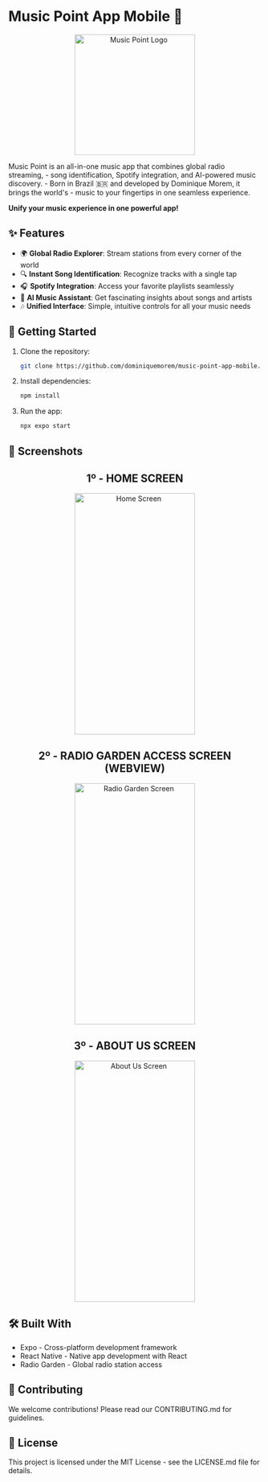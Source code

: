 # Music Point App Mobile 🎵
<p align="center">
  <img src="https://github.com/user-attachments/assets/dcba67fa-7f44-4782-8fb1-8cbc0805f7c2" width="240" height="240" alt="Music Point Logo">
</p>
Music Point is an all-in-one music app that combines global radio streaming, 
- song identification, Spotify integration, and AI-powered music discovery.
- Born in Brazil 🇧🇷 and developed by Dominique Morem, it brings the world's
- music to your fingertips in one seamless experience.

**Unify your music experience in one powerful app!**

## ✨ Features

- 🌍 **Global Radio Explorer**: Stream stations from every corner of the world
- 🔍 **Instant Song Identification**: Recognize tracks with a single tap
- 🎧 **Spotify Integration**: Access your favorite playlists seamlessly
- 🤖 **AI Music Assistant**: Get fascinating insights about songs and artists
- 🎶 **Unified Interface**: Simple, intuitive controls for all your music needs

## 🚀 Getting Started

1. Clone the repository:
   ```bash
   git clone https://github.com/dominiquemorem/music-point-app-mobile.git

2. Install dependencies:
   ```bash
   npm install
3. Run the app:
   ```bash
   npx expo start

## 📱 Screenshots

<h2 align="center" > 1º - HOME SCREEN</h2>
<p align="center"> <img src="https://github.com/user-attachments/assets/7a91fa06-df37-4ea2-98a0-bf05cee7fd48" width="240" height="480" alt="Home Screen"> </p>
<h2 align="center" >2º - RADIO GARDEN ACCESS SCREEN (WEBVIEW)</h2>
<p align="center"> <img src="https://github.com/user-attachments/assets/1263adad-e16b-4c2e-b807-f4ae47efd6a1" width="240" height="480" alt="Radio Garden Screen"> </p>
<h2 align="center" >3º - ABOUT US SCREEN</h2>
<p align="center"> <img src="https://github.com/user-attachments/assets/0bc778e6-44f7-48d6-b50b-0b2e2c6545cf" width="240" height="480" alt="About Us Screen"> </p>

## 🛠 Built With
- <a href="https://expo.dev/" target="_blank" rel="noopener noreferrer" style="text-decoration: none; color: inherit;">Expo</a> - Cross-platform development framework
- <a href="https://reactnative.dev/" target="_blank" rel="noopener noreferrer" style="text-decoration: none; color: inherit;">React Native</a> - Native app development with React
- <a href="https://radio.garden/" target="_blank" rel="noopener noreferrer" style="text-decoration: none; color: inherit;">Radio Garden</a> - Global radio station access
  
## 🤝 Contributing
We welcome contributions! Please read our CONTRIBUTING.md for guidelines.

## 📄 License
This project is licensed under the MIT License - see the LICENSE.md file for details.

<br>
<br>
<br>

